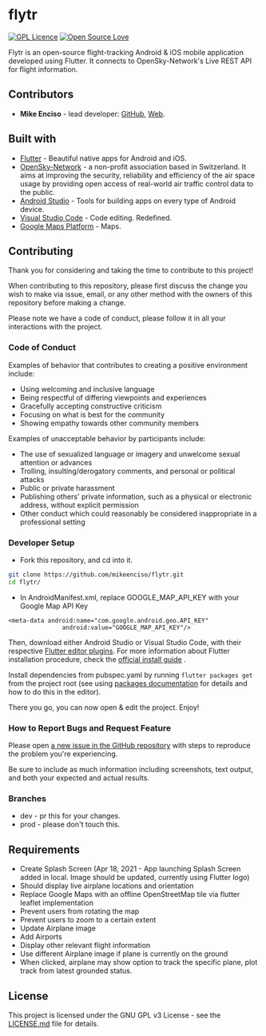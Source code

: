# flytr
[![GPL Licence](https://badges.frapsoft.com/os/gpl/gpl.svg?v=103)](https://opensource.org/licenses/GPL-3.0/)
[![Open Source Love](https://badges.frapsoft.com/os/v1/open-source.svg?v=103)](https://github.com/ellerbrock/open-source-badges/)

Flytr is an open-source flight-tracking Android & iOS mobile application developed using Flutter.
It connects to OpenSky-Network's Live REST API for flight information.

## Contributors
- **Mike Enciso** - lead developer: [GitHub](https://github.com/mikeenciso), [Web](https://blackopscode.com).
 
## Built with
- [Flutter](https://flutter.dev/) - Beautiful native apps for Android and iOS.
- [OpenSky-Network](https://opensky-network.org/) - a non-profit association based in Switzerland. It aims at improving the security, reliability and efficiency of the air space usage by providing open access of real-world air traffic control data to the public.
- [Android Studio](https://developer.android.com/studio/index.html/) - Tools for building apps on every type of Android device.
- [Visual Studio Code](https://code.visualstudio.com/) - Code editing. Redefined.
- [Google Maps Platform](https://cloud.google.com/maps-platform/) - Maps.

## Contributing
Thank you for considering and taking the time to contribute to this project!

When contributing to this repository, please first discuss the change you wish to make via issue, email, or any other method with the owners of this repository before making a change.

Please note we have a code of conduct, please follow it in all your interactions with the project.

### Code of Conduct
Examples of behavior that contributes to creating a positive environment include:

- Using welcoming and inclusive language
- Being respectful of differing viewpoints and experiences
- Gracefully accepting constructive criticism
- Focusing on what is best for the community
- Showing empathy towards other community members

Examples of unacceptable behavior by participants include:

- The use of sexualized language or imagery and unwelcome sexual attention or advances
- Trolling, insulting/derogatory comments, and personal or political attacks
- Public or private harassment
- Publishing others' private information, such as a physical or electronic address, without explicit permission
- Other conduct which could reasonably be considered inappropriate in a professional setting

### Developer Setup
- Fork this repository, and cd into it.
```bash
git clone https://github.com/mikeenciso/flytr.git
cd flytr/
```
- In AndroidManifest.xml, replace GOOGLE_MAP_API_KEY with your Google Map API Key
```
<meta-data android:name="com.google.android.geo.API_KEY"
               android:value="GOOGLE_MAP_API_KEY"/>
```

Then, download either Android Studio or Visual Studio Code, with their respective [Flutter editor plugins](https://flutter.io/get-started/editor/). For more information about Flutter installation procedure, check the [official install guide](https://flutter.io/get-started/install/) .

Install dependencies from pubspec.yaml by running ```flutter packages get``` from the project root (see using [packages documentation](https://flutter.io/using-packages/#adding-a-package-dependency-to-an-app) for details and how to do this in the editor).

There you go, you can now open & edit the project. Enjoy!

### How to Report Bugs and Request Feature
Please open [a new issue in the GitHub repository](https://github.com/mikeenciso/flytr/issues/new/choose) with steps to reproduce the problem you're experiencing.

Be sure to include as much information including screenshots, text output, and both your expected and actual results.

### Branches
- dev - pr this for your changes.
- prod - please don't touch this.

## Requirements
- Create Splash Screen (Apr 18, 2021 - App launching Splash Screen added in local. Image should be updated, currently using Flutter logo)
- Should display live airplane locations and orientation
- Replace Google Maps with an offline OpenStreetMap tile via flutter leaflet implementation
- Prevent users from rotating the map
- Prevent users to zoom to a certain extent
- Update Airplane image
- Add Airports
- Display other relevant flight information
- Use different Airplane image if plane is currently on the ground
- When clicked, airplane may show option to track the specific plane, plot track from latest grounded status.

## License
This project is licensed under the GNU GPL v3 License - see the [LICENSE.md](LICENSE.md) file for details.
